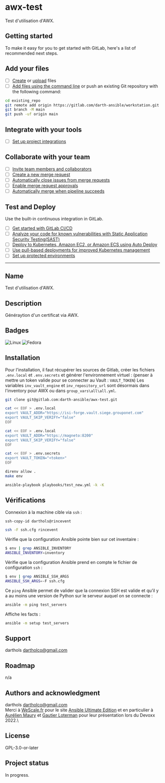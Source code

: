 # awx-test

Test d'utilisation d'AWX.

## Getting started

To make it easy for you to get started with GitLab, here's a list of recommended next steps.

## Add your files

- [ ] [Create](https://docs.gitlab.com/ee/user/project/repository/web_editor.html#create-a-file) or [upload](https://docs.gitlab.com/ee/user/project/repository/web_editor.html#upload-a-file) files
- [ ] [Add files using the command line](https://docs.gitlab.com/ee/gitlab-basics/add-file.html#add-a-file-using-the-command-line) or push an existing Git repository with the following command:

``` bash
cd existing_repo
git remote add origin https://gitlab.com/darth-ansible/workstation.git
git branch -M main
git push -uf origin main
```

## Integrate with your tools

- [ ] [Set up project integrations](https://gitlab.com/darth-ansible/workstation/-/settings/integrations)

## Collaborate with your team

- [ ] [Invite team members and collaborators](https://docs.gitlab.com/ee/user/project/members/)
- [ ] [Create a new merge request](https://docs.gitlab.com/ee/user/project/merge_requests/creating_merge_requests.html)
- [ ] [Automatically close issues from merge requests](https://docs.gitlab.com/ee/user/project/issues/managing_issues.html#closing-issues-automatically)
- [ ] [Enable merge request approvals](https://docs.gitlab.com/ee/user/project/merge_requests/approvals/)
- [ ] [Automatically merge when pipeline succeeds](https://docs.gitlab.com/ee/user/project/merge_requests/merge_when_pipeline_succeeds.html)

## Test and Deploy

Use the built-in continuous integration in GitLab.

- [ ] [Get started with GitLab CI/CD](https://docs.gitlab.com/ee/ci/quick_start/index.html)
- [ ] [Analyze your code for known vulnerabilities with Static Application Security Testing(SAST)](https://docs.gitlab.com/ee/user/application_security/sast/)
- [ ] [Deploy to Kubernetes, Amazon EC2, or Amazon ECS using Auto Deploy](https://docs.gitlab.com/ee/topics/autodevops/requirements.html)
- [ ] [Use pull-based deployments for improved Kubernetes management](https://docs.gitlab.com/ee/user/clusters/agent/)
- [ ] [Set up protected environments](https://docs.gitlab.com/ee/ci/environments/protected_environments.html)

***

## Name

Test d'utilisation d'AWX.

## Description

Généraytion d'un certificat via AWX.

## Badges

![Linux](https://img.shields.io/badge/Linux-FCC624?style=for-the-badge&logo=linux&logoColor=black)
![Fedora](https://img.shields.io/badge/Fedora-294172?style=for-the-badge&logo=fedora&logoColor=white)

## Installation

Pour l'installation, il faut récupérer les sources de Gitlab, créer les fichiers `.env.local` et `.env.secrets` et générer l'environnement virtuel :
(penser à mettre un token valide pour se connecter au Vault : `VAULT_TOKEN`)
Les variables `inv_vault_engine` et `inv_repository_url` sont désormais dans l'inventory pour AWX ou dans `group_vars\all\all.yml`.

```bash
git clone git@gitlab.com:darth-ansible/awx-test.git

cat << EOF > .env.local
export VAULT_ADDR="https://isi-forge.vault.siege.grouponet.com"
export VAULT_SKIP_VERIFY="false"
EOF

cat << EOF > .env.local
export VAULT_ADDR="https://magneto:8200"
export VAULT_SKIP_VERIFY="false"
EOF

cat << EOF > .env.secrets
export VAULT_TOKEN="<token>"
EOF

direnv allow .
make env

ansible-playbook playbooks/test_new.yml -k -K
```

## Vérifications

Connexion à la machine cible via `ssh` :

```bash
ssh-copy-id darthols@rincevent
```

```bash
ssh -F ssh.cfg rincevent
```

Vérifie que la configuration Ansible pointe bien sur cet inventaire :

```bash
$ env | grep ANSIBLE_INVENTORY
ANSIBLE_INVENTORY=inventory
```

Vérifie que la configuration Ansible prend en compte le fichier de configuration `ssh` :

```bash
$ env | grep ANSIBLE_SSH_ARGS
ANSIBLE_SSH_ARGS=-F ssh.cfg
```

Ce `ping` Ansible permet de valider que la connexion SSH est valide et qu’il y a au moins une version de Python sur le serveur auquel on se connecte :

```bash
ansible -m ping test_servers
```

Affiche les facts :

```bash
ansible -m setup test_servers
```

## Support

darthols <dartholco@gmail.com>

## Roadmap

n/a

## Authors and acknowledgment

darthols <dartholco@gmail.com> \
Merci à [WeScale.fr](https://training.wescale.fr/) pour le site [Ansible Ultimate Edition](https://ansible-ultimate-edition.readthedocs.io/en/latest/index.html) et en particulier à [Aurélien Maury](https://github.com/aurelienmaury) et [Gautier Loterman](https://github.com/gloterman) pour leur présentation lors du Devoxx 2022.\

## License

GPL-3.0-or-later

## Project status

In progress.
